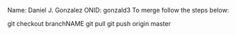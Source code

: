 Name: Daniel J. Gonzalez ONID: gonzald3
To merge follow the steps below:

git checkout branchNAME
git pull
git push origin master
